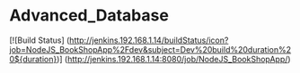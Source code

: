 # Advanced_Database

[![Build Status]
(http://jenkins.192.168.1.14/buildStatus/icon?job=NodeJS_BookShopApp%2Fdev&subject=Dev%20build%20duration%20${duration})]
(http://jenkins.192.168.1.14:8080/job/NodeJS_BookShopApp/)
